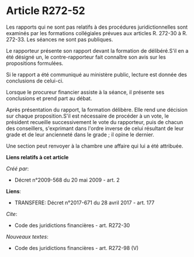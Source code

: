 # Article R272-52

Les rapports qui ne sont pas relatifs à des procédures juridictionnelles sont examinés par les formations collégiales prévues
aux articles R. 272-30 à R. 272-33. Les séances ne sont pas publiques. 

Le rapporteur présente son rapport devant la formation de délibéré.S'il en a été désigné un, le contre-rapporteur fait
connaître son avis sur les propositions formulées. 

Si le rapport a été communiqué au ministère public, lecture est donnée des conclusions de celui-ci. 

Lorsque le procureur financier assiste à la séance, il présente ses conclusions et prend part au débat. 

Après présentation du rapport, la formation délibère. Elle rend une décision sur chaque proposition.S'il est nécessaire de
procéder à un vote, le président recueille successivement le vote du rapporteur, puis de chacun des conseillers, s'exprimant
dans l'ordre inverse de celui résultant de leur grade et de leur ancienneté dans le grade ; il opine le dernier. 

Une section peut renvoyer à la chambre une affaire qui lui a été attribuée.

**Liens relatifs à cet article**

_Créé par_:

  - Décret n°2009-568 du 20 mai 2009 - art. 2

**Liens**:

  - TRANSFERE: Décret n°2017-671 du 28 avril 2017 - art. 177

_Cite_:

  - Code des juridictions financières - art. R272-30

_Nouveaux textes_:

  - Code des juridictions financières - art. R272-98 (V)
